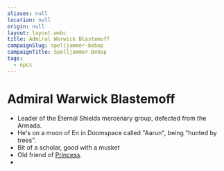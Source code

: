 ```yaml
---
aliases: null
location: null
origin: null
layout: layout.webc
title: Admiral Warwick Blastemoff
campaignSlug: spelljammer-bebop
campaignTitle: Spelljammer Bebop
tags:
  - npcs
---
```

# Admiral Warwick Blastemoff

- Leader of the Eternal Shields mercenary group, defected from the Armada.
- He's on a moon of En in Doomspace called "Aarun", being "hunted by trees".
- Bit of a scholar, good with a musket
- Old friend of [Princess](npcs/princess-xedalli.md).
- 
